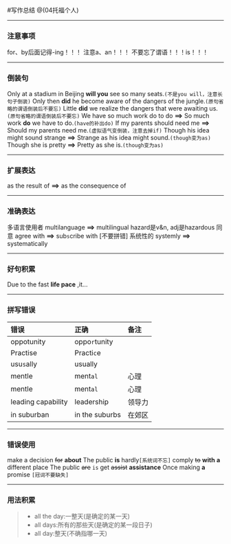 #写作总结
@(04托福个人)

------
### 注意事项
for、by后面记得-ing！！！
注意a、an！！！
不要忘了谓语！！！is！！！

------
### 倒装句
Only at a stadium in Beijing __will you__ see so many seats.`(不是you will，注意长句子倒装)`
Only then __did__ he become aware of the dangers of the jungle.`(原句省略的谓语倒装后不要忘)`
Little __did__ we realize the dangers that were awaiting us.`(原句省略的谓语倒装后不要忘)`
We have so much work do to do __==>__ So much work __do__ we have to do.`(have的补出do)`
If my parents should need me __==>__ Should my parents need me.`(虚拟语气变倒装，注意去掉if)`
Though his idea might sound strange __==>__ Strange as his idea might sound.`(though变为as)`
Though she is pretty __==>__ Pretty as she is.`(though变为as)`

------
### 扩展表达
as the result of __==>__ as the consequence of


------
### 准确表达
多语言使用者 multilanguage __==>__ multilingual
hazard是v&n, adj是hazardous
同意 agree with __==>__ sub`s`cribe with [不要拼错]
系统性的 systemly __==>__ systematically


------
### 好句积累
Due to the fast __life pace__ ,it...

------
### 拼写错误
| 错误| 正确| 备注|
| :--| :--| :--|
|oppotunity|oppo`r`tunity||
|Practise|Practi`c`e||
|usu`s`ally|usually||
|mentle|ment`al`|心理|
|mentle|ment`al`|心理|
|leading capability|leadership|领导力|
|in suburban|in the suburbs|在郊区|

------
### 错误使用
make a decision ~~for~~ __about__
The public __is__ hardly`[系统词不忘]`
comply ~~to~~ __with__
__a__ different place
The public ~~are~~ `is`
get ~~assist~~ __assistance__
Once making __a__ promise `[冠词不要缺失]`


------
### 用法积累
> * all the day:一整天(是确定的某一天)
> * all days:所有的那些天(是确定的某一段日子)
> * all day:整天(不确指哪一天)

